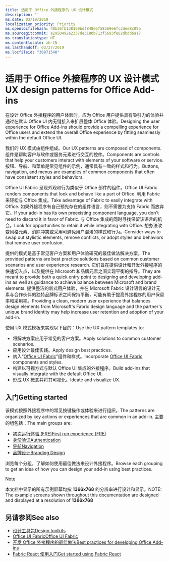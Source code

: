 ```yaml
---
title: 适用于 Office 外接程序的 UX 设计模式
description: ''
ms.date: 03/19/2019
localization_priority: Priority
ms.openlocfilehash: 40b36fb138169bdf848e5f58569e6fc3dee8c09b
ms.sourcegitcommit: a2950492a2337de3180b713f5693fe82dbdd6a17
ms.translationtype: HT
ms.contentlocale: zh-CN
ms.lasthandoff: 03/27/2019
ms.locfileid: "30871540"
---
```

# <a name="ux-design-patterns-for-office-add-ins"></a><span data-ttu-id="ed2ce-102">适用于 Office 外接程序的 UX 设计模式</span><span class="sxs-lookup"><span data-stu-id="ed2ce-102">UX design patterns for Office Add-ins</span></span>

<span data-ttu-id="ed2ce-103">在设计 Office 外接程序的用户体验时，应为 Office 用户提供具有吸引力的体验并通过在默认 Office UI 内无缝接入来扩展整体 Office 体验。</span><span class="sxs-lookup"><span data-stu-id="ed2ce-103">Designing the user experience for Office Add-ins should provide a compelling experience for Office users and extend the overall Office experience by fitting seamlessly within the default Office UI.</span></span>  

<span data-ttu-id="ed2ce-104">我们的 UX 模式由组件组成。</span><span class="sxs-lookup"><span data-stu-id="ed2ce-104">Our UX patterns are composed of components.</span></span> <span data-ttu-id="ed2ce-105">组件是帮助客户与软件或服务元素进行交互的控件。</span><span class="sxs-lookup"><span data-stu-id="ed2ce-105">Components are controls that help your customers interact with elements of your software or service.</span></span> <span data-ttu-id="ed2ce-106">按钮、导航、和菜单是常见组件的示例，通常具有一致的样式和行为。</span><span class="sxs-lookup"><span data-stu-id="ed2ce-106">Buttons, navigation, and menus are examples of common components that often have consistent styles and behaviors.</span></span>

<span data-ttu-id="ed2ce-107">Office UI Fabric 呈现外观和行为类似于 Office 部件的组件。</span><span class="sxs-lookup"><span data-stu-id="ed2ce-107">Office UI Fabric renders components that look and behave like a part of Office.</span></span> <span data-ttu-id="ed2ce-108">利用 Fabric 来轻松与 Office 集成。</span><span class="sxs-lookup"><span data-stu-id="ed2ce-108">Take advantage of Fabric to easily integrate with Office.</span></span> <span data-ttu-id="ed2ce-109">如果外接程序有自己预先存在的组件语言，则不需要为支持 Fabric 而放弃它。</span><span class="sxs-lookup"><span data-stu-id="ed2ce-109">If your add-in has its own preexisting component language, you don't need to discard it in favor of Fabric.</span></span> <span data-ttu-id="ed2ce-110">与 Office 集成的同时寻找保留该语言的机会。</span><span class="sxs-lookup"><span data-stu-id="ed2ce-110">Look for opportunities to retain it while integrating with Office.</span></span> <span data-ttu-id="ed2ce-111">想办法改变风格元素、消除冲突或采用可避免用户混淆的样式和行为。</span><span class="sxs-lookup"><span data-stu-id="ed2ce-111">Consider ways to swap out stylistic elements, remove conflicts, or adopt styles and behaviors that remove user confusion.</span></span>

<span data-ttu-id="ed2ce-112">提供的模式是基于常见客户方案和用户体验研究的最佳做法解决方案。</span><span class="sxs-lookup"><span data-stu-id="ed2ce-112">The provided patterns are best practice solutions based on common customer scenarios and user experience research.</span></span> <span data-ttu-id="ed2ce-113">它们旨在提供设计和开发外接程序的快速切入点，以及提供在 Microsoft 和品牌元素之间实现平衡的指导。</span><span class="sxs-lookup"><span data-stu-id="ed2ce-113">They are meant to provide both a quick entry point to designing and developing add-ins as well as guidance to achieve balance between Microsoft and brand elements.</span></span> <span data-ttu-id="ed2ce-114">提供整洁的新式用户体验，并在 Microsoft Fabric 设计语言的设计元素与合作伙伴的独特品牌标识之间保持平衡，可能有助于提高外接程序的用户保留率和采用率。</span><span class="sxs-lookup"><span data-stu-id="ed2ce-114">Providing a clean, modern user experience that balances design elements from Microsoft's Fabric design language and the partner's unique brand identity may help increase user retention and adoption of your add-in.</span></span>

<span data-ttu-id="ed2ce-115">使用 UX 模式模板来实现以下目的：</span><span class="sxs-lookup"><span data-stu-id="ed2ce-115">Use the UX pattern templates to:</span></span>

* <span data-ttu-id="ed2ce-116">将解决方案应用于常见的客户方案。</span><span class="sxs-lookup"><span data-stu-id="ed2ce-116">Apply solutions to common customer scenarios.</span></span>
* <span data-ttu-id="ed2ce-117">应用设计最佳实践。</span><span class="sxs-lookup"><span data-stu-id="ed2ce-117">Apply design best practices.</span></span>
* <span data-ttu-id="ed2ce-118">纳入“[Office UI Fabric](https://developer.microsoft.com/fabric#/get-started)”组件和样式。</span><span class="sxs-lookup"><span data-stu-id="ed2ce-118">Incorporate [Office UI Fabric](https://developer.microsoft.com/fabric#/get-started) components and styles.</span></span>
* <span data-ttu-id="ed2ce-119">构建以可视方式与默认 Office UI 集成的外接程序。</span><span class="sxs-lookup"><span data-stu-id="ed2ce-119">Build add-ins that visually integrate with the default Office UI.</span></span>
* <span data-ttu-id="ed2ce-120">形成 UX 概念并将其可视化。</span><span class="sxs-lookup"><span data-stu-id="ed2ce-120">Ideate and visualize UX.</span></span>

## <a name="getting-started"></a><span data-ttu-id="ed2ce-121">入门</span><span class="sxs-lookup"><span data-stu-id="ed2ce-121">Getting started</span></span>

<span data-ttu-id="ed2ce-122">该模式按照外接程序中的常见按键操作或体验来进行组织。</span><span class="sxs-lookup"><span data-stu-id="ed2ce-122">The patterns are organized by key actions or experiences that are common in an add-in.</span></span> <span data-ttu-id="ed2ce-123">主要的组包括：</span><span class="sxs-lookup"><span data-stu-id="ed2ce-123">The main groups are:</span></span>

* [<span data-ttu-id="ed2ce-124">初次运行体验 (FRE)</span><span class="sxs-lookup"><span data-stu-id="ed2ce-124">First run experience (FRE)</span></span>](../design/first-run-experience-patterns.md)
* [<span data-ttu-id="ed2ce-125">身份验证</span><span class="sxs-lookup"><span data-stu-id="ed2ce-125">Authentication</span></span>](../design/authentication-patterns.md)
* [<span data-ttu-id="ed2ce-126">导航</span><span class="sxs-lookup"><span data-stu-id="ed2ce-126">Navigation</span></span>](../design/navigation-patterns.md)
* [<span data-ttu-id="ed2ce-127">品牌设计</span><span class="sxs-lookup"><span data-stu-id="ed2ce-127">Branding Design</span></span>](../design/branding-patterns.md)

<span data-ttu-id="ed2ce-128">浏览每个分组，了解如何使用最佳做法来设计外接程序。</span><span class="sxs-lookup"><span data-stu-id="ed2ce-128">Browse each grouping to get an idea of how you can design your add-in using best practices.</span></span>

> [!NOTE]
> <span data-ttu-id="ed2ce-129">本文档中显示的所有示例屏幕均按 **1366x768** 的分辨率进行设计和显示。</span><span class="sxs-lookup"><span data-stu-id="ed2ce-129">NOTE: The example screens shown throughout this documentation are designed and displayed at a resolution of **1366x768**</span></span>

## <a name="see-also"></a><span data-ttu-id="ed2ce-130">另请参阅</span><span class="sxs-lookup"><span data-stu-id="ed2ce-130">See also</span></span>

* [<span data-ttu-id="ed2ce-131">设计工具包</span><span class="sxs-lookup"><span data-stu-id="ed2ce-131">Design toolkits</span></span>](design-toolkits.md)
* [<span data-ttu-id="ed2ce-132">Office UI Fabric</span><span class="sxs-lookup"><span data-stu-id="ed2ce-132">Office UI Fabric</span></span>](https://developer.microsoft.com/fabric)
* [<span data-ttu-id="ed2ce-133">开发 Office 外接程序的最佳做法</span><span class="sxs-lookup"><span data-stu-id="ed2ce-133">Best practices for developing Office Add-ins</span></span>](/office/dev/add-ins/concepts/add-in-development-best-practices)
* [<span data-ttu-id="ed2ce-134">Fabric React 使用入门</span><span class="sxs-lookup"><span data-stu-id="ed2ce-134">Get started using Fabric React</span></span>](/office/dev/add-ins/design/using-office-ui-fabric-react)
